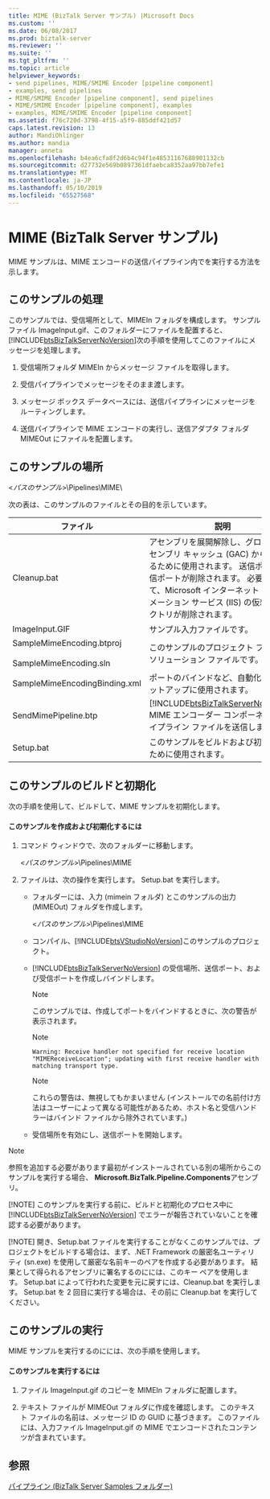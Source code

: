 ```yaml
---
title: MIME (BizTalk Server サンプル) |Microsoft Docs
ms.custom: ''
ms.date: 06/08/2017
ms.prod: biztalk-server
ms.reviewer: ''
ms.suite: ''
ms.tgt_pltfrm: ''
ms.topic: article
helpviewer_keywords:
- send pipelines, MIME/SMIME Encoder [pipeline component]
- examples, send pipelines
- MIME/SMIME Encoder [pipeline component], send pipelines
- MIME/SMIME Encoder [pipeline component], examples
- examples, MIME/SMIME Encoder [pipeline component]
ms.assetid: f76c720d-3798-4f15-a5f9-885ddf421d57
caps.latest.revision: 13
author: MandiOhlinger
ms.author: mandia
manager: anneta
ms.openlocfilehash: b4ea6cfa8f2d6b4c94f1e48531167688901132cb
ms.sourcegitcommit: d27732e569b0897361dfaebca8352aa97bb7efe1
ms.translationtype: MT
ms.contentlocale: ja-JP
ms.lasthandoff: 05/10/2019
ms.locfileid: "65527568"
---
```

# <a name="mime-biztalk-server-sample"></a>MIME (BizTalk Server サンプル)
MIME サンプルは、MIME エンコードの送信パイプライン内でを実行する方法を示します。  

## <a name="what-this-sample-does"></a>このサンプルの処理  
 このサンプルでは、受信場所として、MIMEIn フォルダを構成します。 サンプル ファイル ImageInput.gif、このフォルダーにファイルを配置すると、[!INCLUDE[btsBizTalkServerNoVersion](../includes/btsbiztalkservernoversion-md.md)]次の手順を使用してこのファイルにメッセージを処理します。  

1.  受信場所フォルダ MIMEIn からメッセージ ファイルを取得します。  

2.  受信パイプラインでメッセージをそのまま渡します。  

3.  メッセージ ボックス データベースには、送信パイプラインにメッセージをルーティングします。  

4.  送信パイプラインで MIME エンコードの実行し、送信アダプタ フォルダ MIMEOut にファイルを配置します。  

## <a name="where-to-find-this-sample"></a>このサンプルの場所  
 \<*パスのサンプル*\>\Pipelines\MIME\  

 次の表は、このサンプルのファイルとその目的を示しています。  


|                           ファイル                            |                                                                                              説明                                                                                               |
|--------------------------------------------------------------|--------------------------------------------------------------------------------------------------------------------------------------------------------------------------------------------------------|
|                         Cleanup.bat                          | アセンブリを展開解除し、グローバル アセンブリ キャッシュ (GAC) から削除するために使用されます。 送信ポートと受信ポートが削除されます。 必要に応じて、Microsoft インターネット インフォメーション サービス (IIS) の仮想ディレクトリが削除されます。 |
|                        ImageInput.GIF                        |                                                                                           サンプル入力ファイルです。                                                                                           |
| SampleMimeEncoding.btproj<br /><br /> SampleMimeEncoding.sln |                                                                              このサンプルのプロジェクト ファイルとソリューション ファイルです。                                                                               |
|                SampleMimeEncodingBinding.xml                 |                                                                             ポートのバインドなど、自動化されたセットアップに使用されます。                                                                             |
|                     SendMimePipeline.btp                     |                                 [!INCLUDE[btsBizTalkServerNoVersion](../includes/btsbiztalkservernoversion-md.md)] MIME エンコーダー コンポーネントとパイプライン ファイルを送信します。                                 |
|                          Setup.bat                           |                                                                               このサンプルをビルドおよび初期化するために使用されます。                                                                                |

## <a name="building-and-initializing-this-sample"></a>このサンプルのビルドと初期化  
 次の手順を使用して、ビルドして、MIME サンプルを初期化します。  

#### <a name="to-build-and-initialize-this-sample"></a>このサンプルを作成および初期化するには  

1. コマンド ウィンドウで、次のフォルダーに移動します。  

    \<*パスのサンプル*\>\Pipelines\MIME  

2. ファイルは、次の操作を実行します。 Setup.bat を実行します。  

   - フォルダーには、入力 (mimein フォルダ) とこのサンプルの出力 (MIMEOut) フォルダを作成します。  

      \<*パスのサンプル*\>\Pipelines\MIME  

   - コンパイル、[!INCLUDE[btsVStudioNoVersion](../includes/btsvstudionoversion-md.md)]このサンプルのプロジェクト。  

   - [!INCLUDE[btsBizTalkServerNoVersion](../includes/btsbiztalkservernoversion-md.md)] の受信場所、送信ポート、および受信ポートを作成しバインドします。  

     > [!NOTE]
     >  このサンプルでは、作成してポートをバインドするときに、次の警告が表示されます。  

     > [!NOTE]
     >  `Warning: Receive handler not specified for receive location "MIMEReceiveLocation"; updating with first receive handler with matching transport type.`  

     > [!NOTE]
     >  これらの警告は、無視してもかまいません  (インストールでの名前付け方法はユーザーによって異なる可能性があるため、ホスト名と受信ハンドラーはバインド ファイルから除外されています。)  

   - 受信場所を有効にし、送信ポートを開始します。  

> [!NOTE]
>  参照を追加する必要があります最初がインストールされている別の場所からこのサンプルを実行する場合、 **Microsoft.BizTalk.Pipeline.Components**アセンブリ。  
> 
> [!NOTE]
>  このサンプルを実行する前に、ビルドと初期化のプロセス中に [!INCLUDE[btsBizTalkServerNoVersion](../includes/btsbiztalkservernoversion-md.md)] でエラーが報告されていないことを確認する必要があります。  
> 
> [!NOTE]
>  開き、Setup.bat ファイルを実行することがなくこのサンプルでは、プロジェクトをビルドする場合は、まず、.NET Framework の厳密名ユーティリティ (sn.exe) を使用して厳密な名前キーのペアを作成する必要があります。 結果として得られるアセンブリに署名するのにには、このキー ペアを使用します。 Setup.bat によって行われた変更を元に戻すには、Cleanup.bat を実行します。 Setup.bat を 2 回目に実行する場合は、その前に Cleanup.bat を実行してください。  

## <a name="running-this-sample"></a>このサンプルの実行  
 MIME サンプルを実行するのにには、次の手順を使用します。  

#### <a name="to-run-this-sample"></a>このサンプルを実行するには  

1.  ファイル ImageInput.gif のコピーを MIMEIn フォルダに配置します。  

2.  テキスト ファイルが MIMEOut フォルダに作成を確認します。 このテキスト ファイルの名前は、メッセージ ID の GUID に基づきます。 このファイルには、入力ファイル ImageInput.gif の MIME でエンコードされたコンテンツが含まれています。  

## <a name="see-also"></a>参照  
 [パイプライン (BizTalk Server Samples フォルダー)](../core/pipelines-biztalk-server-samples-folder.md)